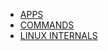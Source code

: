 
- [APPS](./APPS/index.md)
- [COMMANDS](./COMMANDS/index.md)
- [LINUX INTERNALS](./LINUX_INTERNALS/index.md)
